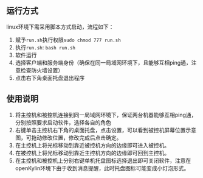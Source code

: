 
## 运行方式
linux环境下需采用脚本方式启动，流程如下：
1. 赋予`run.sh`执行权限`sudo chmod 777 run.sh`
2. 执行`run.sh`: `bash run.sh`
3. 软件运行
4. 选择客户端和服务端身份（确保在同一局域网环境下，且能够互相ping通，注意检查防火墙设置）
5. 点击右下角桌面托盘退出程序

## 使用说明
1. 将主控机和被控机连接到同一局域网环境下，保证两台机器能够互相ping通，分别按照要求启动软件，选择各自的角色
2. 右键单击主控机右下角的桌面托盘，点击设置，可以看到被控机屏幕位置示意图，可拖动修改位置，修改完成后点击确定。
3.	在主控机上将光标移动到靠近被控机方向的边缘即可进入被控机。
4.	在被控机上将光标移动到靠近主控机方向的边缘即可回到主控机。
5.	在主控机和被控机上分别右键单机托盘图标选择退出即可关闭软件，注意在openKylin环境下由于收到消息提醒，此时托盘图标可能变成小灯泡形式。